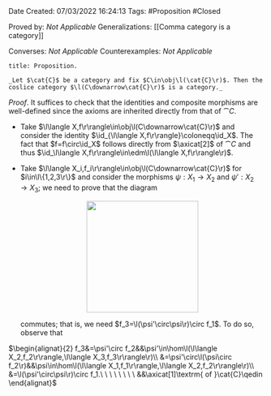 <br />
<br />

Date Created: 07/03/2022 16:24:13
Tags: #Proposition #Closed 

Proved by: _Not Applicable_
Generalizations: [[Comma category is a category]]

Converses: _Not Applicable_
Counterexamples: _Not Applicable_

``` ad-Proposition
title: Proposition.

_Let $\cat{C}$ be a category and fix $C\in\obj\l(\cat{C}\r)$. Then the coslice category $\l(C\downarrow\cat{C}\r)$ is a category._

```

_Proof_. It suffices to check that the identities and composite morphisms are well-defined since the axioms are inherited directly from that of $\cat{C}$.
* Take $\l\langle X,f\r\rangle\in\obj\l(C\downarrow\cat{C}\r)$ and consider the identity $\id_{\l\langle X,f\r\rangle}\coloneqq\id_X$. The fact that $f=f\circ\id_X$ follows directly from $\axicat[2]$ of $\cat{C}$ and thus $\id_\l\langle X,f\r\rangle\in\edm\l(\l\langle X,f\r\rangle\r)$.
* Take $\l\langle X_i,f_i\r\rangle\in\obj\l(C\downarrow\cat{C}\r)$ for $i\in\l\{1,2,3\r\}$ and consider the morphisms $\psi:X_1\to X_2$ and $\psi':X_2\to X_3$; we need to prove that the diagram
    <center><img src="https://raw.githubusercontent.com/zhaoshenzhai/MathWiki/master/Images/2022-03-07_162637/image.svg", width=220></center>

    commutes; that is, we need $f_3=\l(\psi'\circ\psi\r)\circ f_1$. To do so, observe that 

$\begin{alignat}{2}
    f_3&=\psi'\circ f_2&&\psi'\in\hom\l(\l\langle X_2,f_2\r\rangle,\l\langle X_3,f_3\r\rangle\r)\\
    &=\psi'\circ\l(\psi\circ f_2\r)&&\psi\in\hom\l(\l\langle X_1,f_1\r\rangle,\l\langle X_2,f_2\r\rangle\r)\\
    &=\l(\psi'\circ\psi\r)\circ f_1.\ \ \ \ \ \ \ \ &&\axicat[1]\textrm{ of }\cat{C}\qedin
\end{alignat}$
